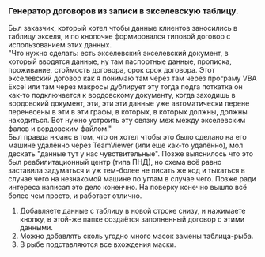 ### Генератор договоров из записи в экселевскую таблицу.

Был заказчик, который хотел чтобы данные клиентов заносились в таблицу экселя, и по кнопочке формировался типовой договор с использованием этих данных.  
"Что нужно сделать: есть экселевский экселевский документ, в который вводятся данные, ну там паспортные данные, прописка, проживание, стоймость договора, срок срок договора. Этот экселевский договор как я понимаю там через там через програму VBA Excel или там через макросы дублирует эту тогда подга поткатка он как-то подключается к вордовскому документу, когда заходишь в вордовский документ, эти, эти эти данные уже автоматически перене перенесены в эти в эти графы, в которых, в которых должны, должны находиться. Вот нужно устроить эту связку меж между экселевским фалов и вордовским файлом."  
Был правда нюанс в том, что он хотел чтобы это было сделано на его машине удалённо через TeamViewer (или еще как-то удалённо), мол дескать "данные тут у нас чувствительные". Позже выяснилось что это был реабилитационный центр (типа ПНД), но схема всё равно заставила задуматься и уж тем-более не писать же код и тыкаться в случае чего на незнакомой машине по углам в случае чего.
Позже ради интереса написал это дело коненчно.
На поверку конечно вышло всё более чем просто, и работает отлично.


1. Добавляете данные с таблицу в новой строке снизу, и нажимаете кнопку, в этой-же папке создаётся заполненный договор с этими данными.
2. Можно добавлять сколь угодно много масок замены таблица-рыба.
3. В рыбе подставляются все вхождения маски.